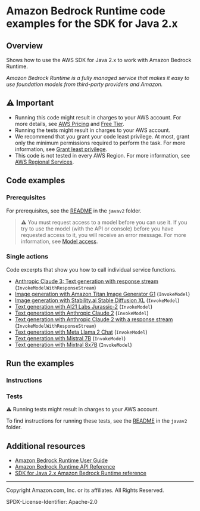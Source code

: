 # Amazon Bedrock Runtime code examples for the SDK for Java 2.x

## Overview

Shows how to use the AWS SDK for Java 2.x to work with Amazon Bedrock Runtime.

<!--custom.overview.start-->
<!--custom.overview.end-->

_Amazon Bedrock Runtime is a fully managed service that makes it easy to use foundation models from third-party providers and Amazon._

## ⚠ Important

* Running this code might result in charges to your AWS account. For more details, see [AWS Pricing](https://aws.amazon.com/pricing/) and [Free Tier](https://aws.amazon.com/free/).
* Running the tests might result in charges to your AWS account.
* We recommend that you grant your code least privilege. At most, grant only the minimum permissions required to perform the task. For more information, see [Grant least privilege](https://docs.aws.amazon.com/IAM/latest/UserGuide/best-practices.html#grant-least-privilege).
* This code is not tested in every AWS Region. For more information, see [AWS Regional Services](https://aws.amazon.com/about-aws/global-infrastructure/regional-product-services).

<!--custom.important.start-->
<!--custom.important.end-->

## Code examples

### Prerequisites

For prerequisites, see the [README](../../README.md#Prerequisites) in the `javav2` folder.


<!--custom.prerequisites.start-->

> ⚠ You must request access to a model before you can use it. If you try to use the model (with the API or console) before you have requested access to it, you will receive an error message. For more information, see [Model access](https://docs.aws.amazon.com/bedrock/latest/userguide/model-access.html).
> 
<!--custom.prerequisites.end-->

### Single actions

Code excerpts that show you how to call individual service functions.

- [Anthropic Claude 3: Text generation with response stream](src/main/java/com/example/bedrockruntime/Claude2.java#L65) (`InvokeModelWithResponseStream`)
- [Image generation with Amazon Titan Image Generator G1](src/main/java/com/example/bedrockruntime/InvokeModelAsync.java#L399) (`InvokeModel`)
- [Image generation with Stability.ai Stable Diffusion XL](src/main/java/com/example/bedrockruntime/InvokeModelAsync.java#L329) (`InvokeModel`)
- [Text generation with AI21 Labs Jurassic-2](src/main/java/com/example/bedrockruntime/InvokeModelAsync.java#L205) (`InvokeModel`)
- [Text generation with Anthropic Claude 2](src/main/java/com/example/bedrockruntime/InvokeModelAsync.java#L143) (`InvokeModel`)
- [Text generation with Anthropic Claude 2 with a response stream](src/main/java/com/example/bedrockruntime/Claude2.java#L65) (`InvokeModelWithResponseStream`)
- [Text generation with Meta Llama 2 Chat](src/main/java/com/example/bedrockruntime/InvokeModelAsync.java#L268) (`InvokeModel`)
- [Text generation with Mistral 7B](src/main/java/com/example/bedrockruntime/InvokeModelAsync.java#L33) (`InvokeModel`)
- [Text generation with Mixtral 8x7B](src/main/java/com/example/bedrockruntime/InvokeModelAsync.java#L88) (`InvokeModel`)


<!--custom.examples.start-->
<!--custom.examples.end-->

## Run the examples

### Instructions


<!--custom.instructions.start-->
<!--custom.instructions.end-->



### Tests

⚠ Running tests might result in charges to your AWS account.


To find instructions for running these tests, see the [README](../../README.md#Tests)
in the `javav2` folder.



<!--custom.tests.start-->
<!--custom.tests.end-->

## Additional resources

- [Amazon Bedrock Runtime User Guide](https://docs.aws.amazon.com/bedrock/latest/userguide/what-is-bedrock.html)
- [Amazon Bedrock Runtime API Reference](https://docs.aws.amazon.com/bedrock/latest/APIReference/welcome.html)
- [SDK for Java 2.x Amazon Bedrock Runtime reference](https://sdk.amazonaws.com/java/api/latest/software/amazon/awssdk/services/bedrock-runtime/package-summary.html)

<!--custom.resources.start-->
<!--custom.resources.end-->

---

Copyright Amazon.com, Inc. or its affiliates. All Rights Reserved.

SPDX-License-Identifier: Apache-2.0